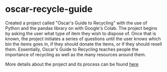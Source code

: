 # oscar-recycle-guide
Created a project called "Oscar's Guide to Recycling" with the use of Python and the pandas library on with Google's Colab. The project begins by asking the user what type of item they wish to dispose of. Once that is known, the project initiates a series of questions until the user knows which bin the items goes in, if they should donate the items, or if they should resell them. Essentially, Oscar's Guide to Recycling teaches people the importance of recycling as well as the many resources around them.

More details about the project and its process can be found [here]([url]https://devpost.com/software/co2-informant)
